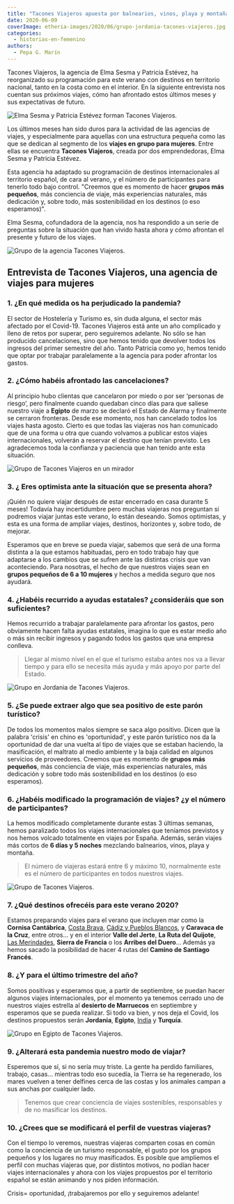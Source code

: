```yaml
---
title: "Tacones Viajeros apuesta por balnearios, vinos, playa y montaña"
date: 2020-06-09
coverImage: etheria-images/2020/06/grupo-jordania-tacones-viajeros.jpg
categories: 
  - historias-en-femenino
authors: 
  - Pepa G. Marín
---
```


Tacones Viajeros, la agencia de Elma Sesma y Patricia Estévez, ha reorganizado su 
programación para este verano con destinos en territorio nacional, tanto en la costa 
como en el interior. En la siguiente entrevista nos cuentan sus próximos viajes, cómo 
han afrontado estos últimos meses y sus expectativas de futuro. 

![Elma Sesma y Patricia Estévez forman Tacones Viajeros.](etheria-images/2020/06/tacones-viajeros-agencia.jpg "Elma Sesma y Patricia Estévez forman Tacones Viajeros.")

Los últimos meses han sido duros para la actividad de las agencias de viajes, y 
especialmente para aquellas con una estructura pequeña como las que se dedican al 
segmento de los **viajes en grupo para mujeres**. Entre ellas se encuentra **Tacones 
Viajeros**, creada por dos emprendedoras, Elma Sesma y Patricia Estévez. 

Esta agencia ha adaptado su programación de destinos internacionales al territorio 
español, de cara al verano, y el número de participantes para tenerlo todo bajo control. 
"Creemos que es momento de hacer **grupos más pequeños**, más conciencia de viaje, más 
experiencias naturales, más dedicación y, sobre todo, más sostenibilidad en los destinos 
(o eso esperamos)". 

Elma Sesma, cofundadora de la agencia, nos ha respondido a un serie de preguntas sobre 
la situación que han vivido hasta ahora y cómo afrontan el presente y futuro de los 
viajes. 

![Grupo de la agencia Tacones Viajeros.](etheria-images/2020/06/agencia-tacones-viajeros-900x998.jpg "Grupo de la agencia Tacones Viajeros.")

## Entrevista de Tacones Viajeros, una agencia de viajes para mujeres

### 1\. ¿En qué medida os ha perjudicado la pandemia?

El sector de Hostelería y Turismo es, sin duda alguna, el sector más afectado por el 
Covid-19. Tacones Viajeros está ante un año complicado y lleno de retos por superar, 
pero seguiremos adelante. No sólo se han producido cancelaciones, sino que hemos tenido 
que devolver todos los ingresos del primer semestre del año. Tanto Patricia como yo, 
hemos tenido que optar por trabajar paralelamente a la agencia para poder afrontar los 
gastos. 

### 2\. ¿Cómo habéis afrontado las cancelaciones?

Al principio hubo clientas que cancelaron por miedo o por ser ‘personas de riesgo’, pero 
finalmente cuando quedaban cinco días para que saliese nuestro viaje a **Egipto** de 
marzo se declaró el Estado de Alarma y finalmente se cerraron fronteras. Desde ese 
momento, nos han cancelado todos los viajes hasta agosto. Cierto es que todas las 
viajeras nos han comunicado que de una forma u otra que cuando volvamos a publicar estos 
viajes internacionales, volverán a reservar el destino que tenían previsto. Les 
agradecemos toda la confianza y paciencia que han tenido ante esta situación. 

![Grupo de Tacones Viajeros en un mirador](etheria-images/2020/06/grupo-viaje-tacones-viajeros.jpg "Grupo de Tacones Viajeros.")

### 3\. ¿ Eres optimista ante la situación que se presenta ahora?

¡Quién no quiere viajar después de estar encerrado en casa durante 5 meses! Todavía hay 
incertidumbre pero muchas viajeras nos preguntan si podremos viajar juntas este verano, 
lo están deseando. Somos optimistas, y esta es una forma de ampliar viajes, destinos, 
horizontes y, sobre todo, de mejorar. 

Esperamos que en breve se pueda viajar, sabemos que será de una forma distinta a la que 
estamos habituadas, pero en todo trabajo hay que adaptarse a los cambios que se sufren 
ante las distintas crisis que van aconteciendo. Para nosotras, el hecho de que nuestros 
viajes sean en **grupos pequeños de 6 a 10 mujeres** y hechos a medida seguro que nos 
ayudará. 

### 4\. ¿Habéis recurrido a ayudas estatales? ¿consideráis que son suficientes?

Hemos recurrido a trabajar paralelamente para afrontar los gastos, pero obviamente hacen 
falta ayudas estatales, imagina lo que es estar medio año o más sin recibir ingresos y 
pagando todos los gastos que una empresa conlleva. 

> Llegar al mismo nivel en el que el turismo estaba antes nos va a llevar tiempo y para 
> ello se necesita más ayuda y más apoyo por parte del Estado. 

![Grupo en Jordania de Tacones Viajeros.](etheria-images/2020/06/grupo-jordania-tacones-viajeros.jpg "Grupo en Jordania de Tacones Viajeros.")

### 5\. ¿Se puede extraer algo que sea positivo de este parón turístico?

De todos los momentos malos siempre se saca algo positivo. Dicen que la palabra 'crisis' 
en chino es 'oportunidad', y este parón turístico nos da la oportunidad de dar una 
vuelta al tipo de viajes que se estaban haciendo, la masificación, el maltrato al medio 
ambiente y la baja calidad en algunos servicios de proveedores. Creemos que es momento 
de **grupos más pequeños**, más conciencia de viaje, más experiencias naturales, más 
dedicación y sobre todo más sostenibilidad en los destinos (o eso esperamos). 

### 6\. ¿Habéis modificado la programación de viajes? ¿y el número de participantes?

La hemos modificado completamente durante estas 3 últimas semanas, hemos paralizado 
todos los viajes internacionales que teníamos previstos y nos hemos volcado totalmente 
en viajes por España. Además, serán viajes más cortos de **6 días y 5 noches** mezclando 
balnearios, vinos, playa y montaña. 

> El número de viajeras estará entre 6 y máximo 10, normalmente este es el número de 
> participantes en todos nuestros viajes. 

![Grupo de Tacones Viajeros.](etheria-images/2020/06/grupo-agencia-tacones-viajeros.jpg "Grupo de Tacones Viajeros.")

### 7\. ¿Qué destinos ofrecéis para este verano 2020?

Estamos preparando viajes para el verano que incluyen mar como la **Cornisa 
Cantábrica**, [Costa 
Brava](https://etheriamagazine.com/2019/05/28/pueblos-imprescindibles-viaje-amigas-costa-brava/), 
[Cádiz y Pueblos 
Blancos](https://etheriamagazine.com/2018/11/02/ruta-por-los-pueblos-blancos-de-cadiz/), 
y **Caravaca de la Cruz**, entre otros... y en el interior **Valle del Jerte**, **La 
Ruta del Quijote**, [Las 
Merindades](https://etheriamagazine.com/2019/06/04/que-ver-hacer-ruta-merindades-burgos/), 
**Sierra de Francia** o los **Arribes del Duero**... Además ya hemos sacado la 
posibilidad de hacer 4 rutas del **Camino de Santiago Francés**. 

### 8\. ¿Y para el último trimestre del año?

Somos positivas y esperamos que, a partir de septiembre, se puedan hacer algunos viajes 
internacionales, por el momento ya tenemos cerrado uno de nuestros viajes estrella al 
**desierto de Marruecos** en septiembre y esperamos que se pueda realizar. Si todo va 
bien, y nos deja el Covid, los destinos propuestos serán **Jordania**, **Egipto**, [India](https://etheriamagazine.com/2020/01/29/viaje-para-mujeres-que-ver-norte-india-rajastan/) 
y **Turquía**. 

![Grupo en Egipto de Tacones Viajeros.](etheria-images/2020/06/grupo-egipto-tacones-viajeros.jpg "Grupo en Egipto de Tacones Viajeros.")

### 9\. ¿Alterará esta pandemia nuestro modo de viajar?

Esperemos que sí, si no sería muy triste. La gente ha perdido familiares, trabajo, 
casas... mientras todo eso sucedía, la Tierra se ha regenerado, los mares vuelven a 
tener delfines cerca de las costas y los animales campan a sus anchas por cualquier 
lado. 

> Tenemos que crear conciencia de viajes sostenibles, responsables y de no masificar los 
> destinos. 

### 10\. ¿Crees que se modificará el perfil de vuestras viajeras?

Con el tiempo lo veremos, nuestras viajeras comparten cosas en común como la conciencia 
de un turismo responsable, el gusto por los grupos pequeños y los lugares no muy 
masificados. Es posible que ampliemos el perfil con muchas viajeras que, por distintos 
motivos, no podían hacer viajes internacionales y ahora con los viajes propuestos por el 
territorio español se están animando y nos piden información. 

Crisis= oportunidad, ¡trabajaremos por ello y seguiremos adelante!
